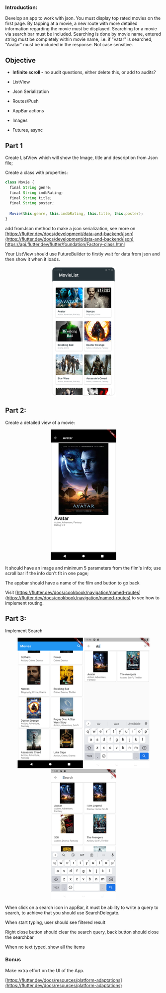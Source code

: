 ### Introduction:

Develop an app to work with json. You must display top rated movies on the first page. By tapping at a movie, a new route with more detailed information regarding the movie must be displayed. Searching for a movie via search bar must be included. Searching is done by movie name, entered string must be completely within movie name, i.e. if "vatar" is searched, "Avatar" must be included in the response. Not case sensitive.

## Objective

- **Infinite scroll -** no audit questions, either delete this, or add to audits?

- ListView
- Json Serialization
- Routes/Push
- AppBar actions
- Images
- Futures, async

## Part 1

Create ListView which will show the Image, title and description from Json file;

Create a class with properties:

```jsx
class Movie {
  final String genre;
  final String imdbRating;
  final String title;
  final String poster;

  Movie(this.genre, this.imdbRating, this.title, this.poster);
}
```

add fromJson method to make a json serialization, see more on [https://flutter.dev/docs/development/data-and-backend/json](https://flutter.dev/docs/development/data-and-backend/json)
https://api.flutter.dev/flutter/foundation/Factory-class.html

Your ListView should use FutureBuilder to firstly wait for data from json and then show it when it loads.

<center>
<img src="https://github.com/alem-01/alem_public/blob/master/resources/movieList.01.png?raw=true" style = "width: 210px !important; height: 420px !important;"/>
</center>

## Part 2:

Create a detailed view of a movie:

<center>
<img src="https://github.com/alem-01/alem_public/blob/master/resources/movieList.02.png?raw=true" style = "width: 210px !important; height: 420px !important;"/>
</center>

It should have an image and minimum 5 parameters from the film's info; use scroll bar if the info don't fit in one page;

The appbar should have a name of the film and button to go back

Visit  [https://flutter.dev/docs/cookbook/navigation/named-routes](https://flutter.dev/docs/cookbook/navigation/named-routes) to see how to implement routing.

## Part 3:

Implement Search


<center>
<img src="https://github.com/alem-01/alem_public/blob/master/resources/movieList.03.png?raw=true" style = "width: 210px !important; height: 420px !important;"/>

<img src="https://github.com/alem-01/alem_public/blob/master/resources/movieList.04.png?raw=true" style = "width: 210px !important; height: 420px !important;"/>

<img src="https://github.com/alem-01/alem_public/blob/master/resources/movieList.05.png?raw=true" style = "width: 210px !important; height: 420px !important;"/>
</center>

When click on a search icon in appBar, it must be ability to write a query to search, to achieve that you should use SearchDelegate.

When start typing, user should see filtered result

Right close button should clear the search query, back button should close the searchbar

When no text typed, show all the items

### **Bonus**
  Make extra effort on the UI of the App.

[https://flutter.dev/docs/resources/platform-adaptations](https://flutter.dev/docs/resources/platform-adaptations)
